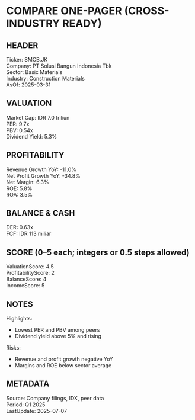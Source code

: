 # COMPARE ONE-PAGER (CROSS-INDUSTRY READY)

## HEADER
Ticker: SMCB.JK  
Company: PT Solusi Bangun Indonesia Tbk  
Sector: Basic Materials  
Industry: Construction Materials  
AsOf: 2025-03-31

## VALUATION
Market Cap: IDR 7.0 triliun  
PER: 9.7x  
PBV: 0.54x  
Dividend Yield: 5.3%

## PROFITABILITY
Revenue Growth YoY: -11.0%  
Net Profit Growth YoY: -34.8%  
Net Margin: 6.3%  
ROE: 5.8%  
ROA: 3.5%

## BALANCE & CASH
DER: 0.63x  
FCF: IDR 113 miliar

## SCORE (0–5 each; integers or 0.5 steps allowed)
ValuationScore: 4.5  
ProfitabilityScore: 2  
BalanceScore: 4  
IncomeScore: 5

## NOTES
Highlights:
- Lowest PER and PBV among peers
- Dividend yield above 5% and rising

Risks:
- Revenue and profit growth negative YoY
- Margins and ROE below sector average

## METADATA
Source: Company filings, IDX, peer data  
Period: Q1 2025  
LastUpdate: 2025-07-07